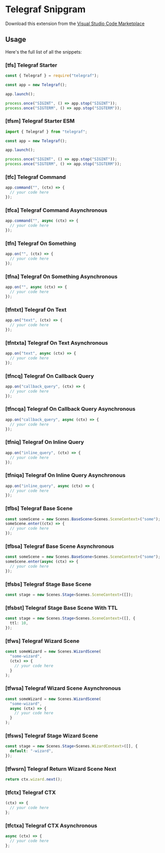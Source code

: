 # Telegraf Snipgram

Download this extension from the [Visual Studio Code Marketplace](https://marketplace.visualstudio.com/items/gramlify.telegraf-snipgram)

## Usage

Here's the full list of all the snippets:

### [tfs] Telegraf Starter

```ts
const { Telegraf } = require("telegraf");

const app = new Telegraf();

app.launch();

process.once("SIGINT", () => app.stop("SIGINT"));
process.once("SIGTERM", () => app.stop("SIGTERM"));
```

### [tfsm] Telegraf Starter ESM

```ts
import { Telegraf } from "telegraf";

const app = new Telegraf();

app.launch();

process.once("SIGINT", () => app.stop("SIGINT"));
process.once("SIGTERM", () => app.stop("SIGTERM"));
```

### [tfc] Telegraf Command

```ts
app.command("", (ctx) => {
  // your code here
});
```

### [tfca] Telegraf Command Asynchronous

```ts
app.command("", async (ctx) => {
  // your code here
});
```

### [tfn] Telegraf On Something

```ts
app.on("", (ctx) => {
  // your code here
});
```

### [tfna] Telegraf On Something Asynchronous

```ts
app.on("", async (ctx) => {
  // your code here
});
```

### [tfntxt] Telegraf On Text

```ts
app.on("text", (ctx) => {
  // your code here
});
```

### [tfntxta] Telegraf On Text Asynchronous

```ts
app.on("text", async (ctx) => {
  // your code here
});
```

### [tfncq] Telegraf On Callback Query

```ts
app.on("callback_query", (ctx) => {
  // your code here
});
```

### [tfncqa] Telegraf On Callback Query Asynchronous

```ts
app.on("callback_query", async (ctx) => {
  // your code here
});
```

### [tfniq] Telegraf On Inline Query

```ts
app.on("inline_query", (ctx) => {
  // your code here
});
```

### [tfniqa] Telegraf On Inline Query Asynchronous

```ts
app.on("inline_query", async (ctx) => {
  // your code here
});
```

### [tfbs] Telegraf Base Scene

```ts
const someScene = new Scenes.BaseScene<Scenes.SceneContext>("some");
someScene.enter((ctx) => {
  // your code here
});
```

### [tfbsa] Telegraf Base Scene Asynchronous

```ts
const someScene = new Scenes.BaseScene<Scenes.SceneContext>("some");
someScene.enter(async (ctx) => {
  // your code here
});
```

### [tfsbs] Telegraf Stage Base Scene

```ts
const stage = new Scenes.Stage<Scenes.SceneContext>([]);
```

### [tfsbst] Telegraf Stage Base Scene With TTL

```ts
const stage = new Scenes.Stage<Scenes.SceneContext>([], {
  ttl: 10,
});
```

### [tfws] Telegraf Wizard Scene
```ts
const someWizard = new Scenes.WizardScene(
  "some-wizard",
  (ctx) => {
    // your code here
  }
);
```

### [tfwsa] Telegraf Wizard Scene Asynchronous
```ts
const someWizard = new Scenes.WizardScene(
  "some-wizard",
  async (ctx) => {
    // your code here
  }
);
```

### [tfsws] Telegraf Stage Wizard Scene

```ts
const stage = new Scenes.Stage<Scenes.WizardContext>([], {
  default: "-wizard",
});
```

### [tfwsrn] Telegraf Return Wizard Scene Next

```ts
return ctx.wizard.next();
```

### [tfctx] Telegraf CTX

```ts
(ctx) => {
  // your code here
};
```

### [tfctxa] Telegraf CTX Asynchronous

```ts
async (ctx) => {
  // your code here
};
```
